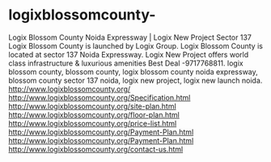 logixblossomcounty-
===================

 Logix Blossom County Noida Expressway | Logix New Project Sector 137  Logix Blossom County is launched by Logix Group. Logix Blossom County is located at sector 137 Noida Expressway. Logix New Project offers world class infrastructure &amp; luxurious amenities Best Deal -9717768811.  logix blossom county, blossom county, logix blossom county noida expressway, blossom county sector 137 noida, logix new project, logix new launch noida.  http://www.logixblossomcounty.org/ http://www.logixblossomcounty.org/Specification.html http://www.logixblossomcounty.org/site-plan.html http://www.logixblossomcounty.org/floor-plan.html http://www.logixblossomcounty.org/price-list.html http://www.logixblossomcounty.org/Payment-Plan.html http://www.logixblossomcounty.org/Payment-Plan.html http://www.logixblossomcounty.org/contact-us.html
